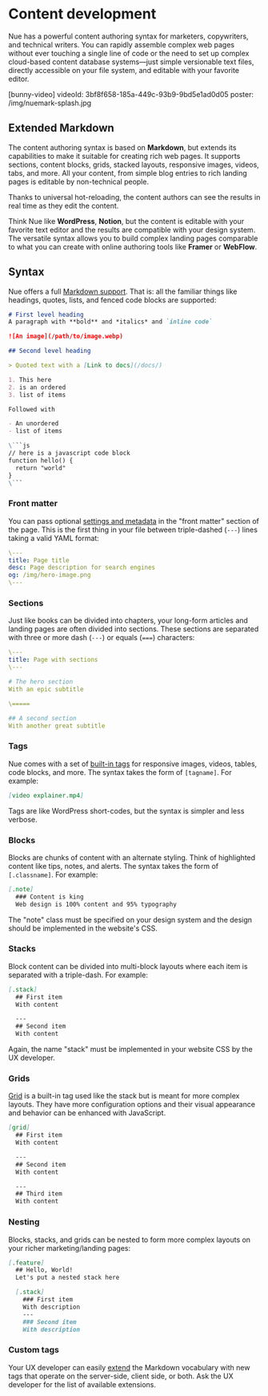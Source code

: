 
# Content development
Nue has a powerful content authoring syntax for marketers, copywriters, and technical writers. You can rapidly assemble complex web pages without ever touching a single line of code or the need to set up complex cloud-based content database systems—just simple versionable text files, directly accessible on your file system, and editable with your favorite editor.

[bunny-video]
  videoId: 3bf8f658-185a-449c-93b9-9bd5e1ad0d05
  poster: /img/nuemark-splash.jpg


## Extended Markdown
The content authoring syntax is based on **Markdown**, but extends its capabilities to make it suitable for creating rich web pages. It supports sections, content blocks, grids, stacked layouts, responsive images, videos, tabs, and more. All your content, from simple blog entries to rich landing pages is editable by non-technical people.

Thanks to universal hot-reloading, the content authors can see the results in real time as they edit the content.

Think Nue like **WordPress**, **Notion**, but the content is editable with your favorite text editor and the results are compatible with your design system. The versatile syntax allows you to build complex landing pages comparable to what you can create with online authoring tools like **Framer** or **WebFlow**.



## Syntax
Nue offers a full [Markdown support](//daringfireball.net/projects/markdown/). That is: all the familiar things like headings, quotes, lists, and fenced code blocks are supported:


```md
# First level heading
A paragraph with **bold** and *italics* and `inline code`

![An image](/path/to/image.webp)

## Second level heading

> Quoted text with a [Link to docs](/docs/)

1. This here
2. is an ordered
3. list of items

Followed with

- An unordered
- list of items

\```js
// here is a javascript code block
function hello() {
  return "world"
}
\```
```


### Front matter
You can pass optional [settings and metadata](settings.html) in the "front matter" section of the page. This is the first thing in your file between triple-dashed (`---`) lines taking a valid YAML format:


```yaml
\---
title: Page title
desc: Page description for search engines
og: /img/hero-image.png
\---
```


### Sections
Just like books can be divided into chapters, your long-form articles and landing pages are often divided into sections. These sections are separated with three or more dash (`---`) or equals (`===`) characters:


```yaml
\---
title: Page with sections
\---

# The hero section
With an epic subtitle

\=====

## A second section
With another great subtitle
```


### Tags
Nue comes with a set of [built-in tags](tags.html) for responsive images, videos, tables, code blocks, and more. The syntax takes the form of `[tagname]`. For example:

```md
[video explainer.mp4]
```

Tags are like WordPress short-codes, but the syntax is simpler and less verbose.


### Blocks
Blocks are chunks of content with an alternate styling. Think of highlighted content like tips, notes, and alerts. The syntax takes the form of `[.classname]`. For example:

```md
[.note]
  ### Content is king
  Web design is 100% content and 95% typography
```

The "note" class must be specified on your design system and the design should be implemented in the website's CSS.


### Stacks
Block content can be divided into multi-block layouts where each item is separated with a triple-dash. For example:

```md
[.stack]
  ## First item
  With content

  ---
  ## Second item
  With content
```

Again, the name "stack" must be implemented in your website CSS by the UX developer.


### Grids
[Grid](tags.html#grids) is a built-in tag used like the stack but is meant for more complex layouts. They have more configuration options and their visual appearance and behavior can be enhanced with JavaScript.


```md
[grid]
  ## First item
  With content

  ---
  ## Second item
  With content

  ---
  ## Third item
  With content
```


### Nesting
Blocks, stacks, and grids can be nested to form more complex layouts on your richer marketing/landing pages:


```md
[.feature]
  ## Hello, World!
  Let's put a nested stack here

  [.stack]
    ### First item
    With description
    ---
    ### Second item
    With description
```



### Custom tags
Your UX developer can easily [extend](custom-layouts.html#custom-md) the Markdown vocabulary with new tags that operate on the server-side, client side, or both. Ask the UX developer for the list of available extensions.









